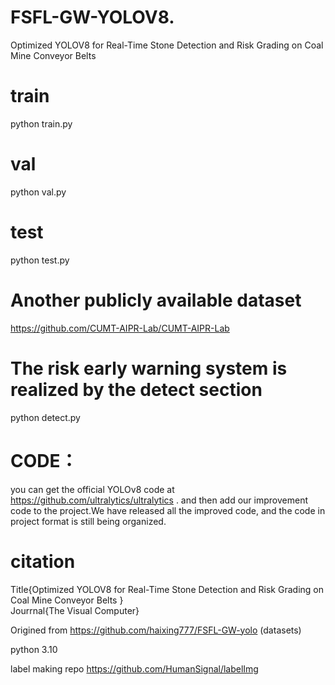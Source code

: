 # FSFL-GW-YOLOV8.
Optimized YOLOV8 for Real-Time Stone Detection and Risk Grading on Coal Mine Conveyor Belts 
# train
python train.py
# val
python val.py
# test
python  test.py
# Another publicly available dataset
https://github.com/CUMT-AIPR-Lab/CUMT-AIPR-Lab
# The risk early warning system is realized by the detect section
python detect.py
# CODE：
you can get the official YOLOv8 code at https://github.com/ultralytics/ultralytics .
and then add our improvement code to the project.We have released all the improved code, and the code in project format is still being organized.
# citation
Title{Optimized YOLOV8 for Real-Time Stone Detection and Risk Grading on Coal Mine Conveyor Belts }  
Jourrnal{The Visual Computer}

Origined from https://github.com/haixing777/FSFL-GW-yolo (datasets)

python 3.10

label making repo
https://github.com/HumanSignal/labelImg